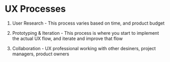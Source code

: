 # UX Processes

1. User Research - This process varies based on time, and product budget

2. Prototyping & Iteration - This process is where you start to implement the actual UX flow, and iterate and improve that flow

3. Collaboration - UX professional working with other desiners, project managers, product owners 

